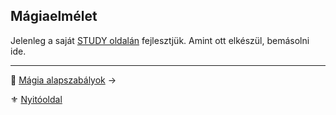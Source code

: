 ## Mágiaelmélet

Jelenleg a saját [STUDY oldalán](https://github.com/kaktusztea/szilankrpg/wiki/STUDY.magiaelmelet) fejlesztjük. Amint ott elkészül, bemásolni ide.

---

🔗 [Mágia alapszabályok](102_magia_alapszabalyok.md) →

⚜️ [Nyitóoldal](start.md#10-m%C3%A1giarendszer)
